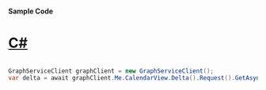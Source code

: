 #### Sample Code
# [C#](#tab/Csharp)

```C#

GraphServiceClient graphClient = new GraphServiceClient();
var delta = await graphClient.Me.CalendarView.Delta().Request().GetAsync();

```